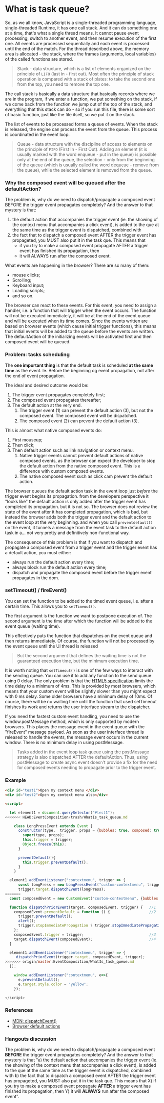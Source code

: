 # What is task queue?

So, as we all know, JavaScript is a single-threaded programming language, single-threaded Runtime, it has one call stack.
 And it can do something one at a time, that's what a single thread means. It cannot pause event processing, switch to 
another event, and then resume execution of the first one. All events are processed sequentially and each event is processed 
until the end of the match. For the thread described above, the memory area is allocated - the stack, where the frames 
(arguments, local variables) of the called functions are stored.
 
>Stack - data structure, which is a list of elements organized on the principle of `LIFO` (last in - first out). Most often
the principle of stack operation is compared with a stack of plates: to take the second one from the top, you need to 
remove the top one.  

The call stack is basically a data structure that basically records where we are in the program, if we enter a function,
we put something on the stack, if we come back from the function we jump out of the top of the stack, and everything 
that this stack can do - so if you run this file, there is some sort of basic function, just like the file itself, so
we put it on the stack. 

The list of events to be processed forms a queue of events. When the stack is released, the engine can process the 
event from the queue. This process is coordinated in the event loop.

>Queue - data structure with the discipline of access to elements on the principle of `FIFO` (First In - First Out).
Adding an element (it is usually marked with the word enqueue - put in the queue) is possible only at the end of the 
queue, the selection - only from the beginning of the queue (which is usually called the word dequeue - remove from the queue),
while the selected element is removed from the queue.

### Why the composed event will be queued after the defaultAction? 

The problem is, why do we need to dispatch/propagate a composed event BEFORE the trigger event propagates completely? And 
the answer to that mystery is that: 
   1. the default action that accompanies the trigger event (ie. the showing of the context menu that accompanies a 
   click event), is added to the que at the same time as the trigger event is dispatched, combined with 
   2. the fact that to dispatch a composed event AFTER the trigger event has propageted, you MUST also put it in the task 
   que. This means that 
        * if you try to make a composed event propagate AFTER a trigger event has finished its 
   propagation, then 
        * it will ALWAYS run after the composed event.


What events are happening in the browser? There are so many of them:
- mouse clicks;
- Scrolling;
- Keyboard input;
- Loading scripts;
- and so on.

The browser can react to these events. For this event, you need to assign a handler, i.e. a function that will trigger 
when the event occurs. The function will not be executed immediately, it will be at the end of the event queue and will
be executed when its time comes. Since the events written are based on browser events (which cause initial trigger functions),
this means that initial events will be added to the queue before the events are written. The defaultAction of the 
initializing events will be activated first and then composed event will be queued.

### Problem: tasks scheduling

The **one important thing** is that the default task is scheduled **at the same time** as the event. Ie. Before the beginning 
og event propagation, not after the end of event propagation.

The ideal and desired outcome would be:
1. The trigger event propagates completely first;
2. The composed event propagates thereafter;
3. The default action at the very end.
    1. The trigger event (1) can prevent the default action (3), but not the composed event. The composed event will be dispatched.
    2. The composed event (2) can prevent the default action (3).

This is almost what native composed events do:
1. First mouseup;
2. Then click;
3. Then default action such as link navigation or context menu.
    1. Native trigger events cannot prevent default actions of native composed events, as the browser can expect the 
       developer to stop the default action from the native composed event. This is a difference with custom composed events.
    2. The native composed event such as click cam prevent the default action.


The browser queues the default action task in the event loop just _before_ the trigger event begins its
propagation. from the developers perspective it "looks like" the default action is only added after the trigger event has
completed its propagation. but it is not so. The browser does not review the state of the event after it has completed
propagation, which is bad, but instead the browser adds both the trigger event and the default action to the event loop
at the very beginning. and when you call `preventdefault()` on the event, it tunnels a message from the event task to the
 default action task in a... not very pretty and definitively non-functional way. 

The consequence of this problem is that if you want to dispatch and propagate a composed event from a trigger event and 
the trigger event has a default action, you must either:
   * always run the default action every time;
   * always block run the default action every time;
   * dispatch and propagate the composed event before the trigger event propagates in the dom.

### setTimeout() / fireEvent()
You can set the function to be added to the timed event queue, i.e. after a certain time. This allows you to `setTimeout()`.

The first argument is the function we want to postpone execution of. The second argument is the time after which the
function will be added to the event queue (waiting time).

This  effectively puts the function that dispatches on the event queue and then returns immediately. Of course, the 
function will not be processed by the event queue until the UI thread is released

> But the second argument that defines the waiting time is not the guaranteed execution time, but the minimum execution time.

It is worth noting that `setTimeout()` is one of the few ways to interact with the sending queue. You can use it to add any
function to the send queue using 0 delay. The only problem is that the [HTML5 specification](https://html.spec.whatwg.org/multipage/timers-and-user-prompts.html#timers) limits the time delay to
a minimum of 4ms. This is provided by most browsers, which means that your custom event will be slightly slower than you
might expect with 0 ms delay. Some older browsers have a minimum delay of 10ms. Of course, there will be no
waiting time until the function that used setTimeout finishes its work and returns the user interface stream to the dispatcher.

If you need the fastest custom event handling, you need to use the window.postMessage method, which is only supported by 
modern browsers. This places the message event in the event queue with the "fireEvent" message payload. As soon as the
user interface thread is released to handle the events, the message event occurs in the current window. There is no minimum
delay in using postMessage.

> Tasks added in the event loop task queue using the postMessage strategy is also dispatched AFTER the defaultAction. 
Thus, using postMessage to create async event doesn't provide a fix for the need for composed events needing to propagate 
prior to the trigger event.


### Example 

```html
<div id="test1">Open my context menu </div>
<div id="test2">Open my context menu also</div>

<script>

  let element1 = document.querySelector("#test1");
<<<<<<< HEAD:EventComposition/trash/WhatIs_task_queue.md

    class LongPressEvent extends Event { 
      constructor(type,  trigger, props = {bubbles: true, composed: true}) {
        super(type, props);
        this.trigger = trigger;
        Object.freeze(this);
      }

      preventDefault(){
        this.trigger.preventDefault();
      }
    }

  element1.addEventListener("contextmenu", trigger => {                          //[a]
      const longPress = new LongPressEvent("custom-contextmenu", trigger);     
      trigger.target.dispatchEvent(longPress);                                   //[b]
=======
  const composedEvent = new CustomEvent("custom-contextmenu", {bubbles: true, composed: true});

  function dispatchPriorEvent(target, composedEvent, trigger) {   //1
    composedEvent.preventDefault = function () {                  //2
      trigger.preventDefault();
      alert();
      trigger.stopImmediatePropagation ? trigger.stopImmediatePropagation() : trigger.stopPropagation();
    };
    composedEvent.trigger = trigger;                              //3
    target.dispatchEvent(composedEvent);                          //4
  }

  element1.addEventListener("contextmenu", trigger => {
     dispatchPriorEvent(trigger.target, composedEvent, trigger);
>>>>>>> origin/master:EventComposition/WhatIs_task_queue.md
  });

    window.addEventListener("contextmenu", e=>{
      e.preventDefault();                
      e.target.style.color = "yellow";
    });

</script>
```


### References

* [MDN: dispatchEvent()](https://developer.mozilla.org/en-US/docs/Web/API/EventTarget/dispatchEvent)
* [Browser default actions](https://javascript.info/default-browser-action)


### Hangouts discussion


The problem is, why do we need to dispatch/propagate a composed event **BEFORE** the trigger event propagates completely? 
And the answer to that mystery is that "a) the default action that accompanies the trigger event (ie. the showing of the
context menu that accompanies a click event), is added to the que at the same time as the trigger event is dispatched,
combined with b) the fact that to dispatch a composed event AFTER the trigger event has propageted, you MUST also put 
it in the task que. This means that X) if you try to make a composed event propagate **AFTER** a trigger event has finished
its propagation, then Y) it will **ALWAYS** run after the composed event".
